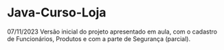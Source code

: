 # Java-Curso-Loja

07/11/2023
Versão inicial do projeto apresentado em aula, com o cadastro de Funcionários, Produtos e com a parte de Segurança (parcial).
